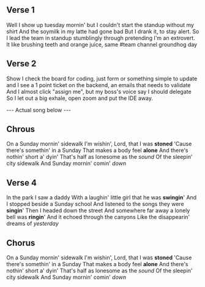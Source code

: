 ## Verse 1

Well I show up tuesday mornin' but I couldn't start the standup without my shirt
And the soymilk in my latte had gone bad But I drank it, to stay alert.
So I lead the team in standup stumblingly through pretending I'm an extrovert.
It like brushing teeth and orange juice, same #team channel groundhog day 

## Verse 2

Show I check the board for coding, just form or something simple to update
and I see a 1 point ticket on the backend, an emails that needs to validate
And I almost click "assign me", but my boss's voice say I should delegate
So I let out a big exhale, open zoom and put the IDE away.

--- Actual song below ---

## Chrous
On a Sunday mornin' sidewalk
I'm wishin', Lord, that I was **stoned**
'Cause there's somethin' in a Sunday
That makes a body feel **alone**
And there's nothin' short a' dyin'
That's half as lonesome as the _sound_
Of the sleepin' city sidewalk
And Sunday mornin' comin' _down_

## Verse 4
In the park I saw a daddy
With a laughin' little girl that he was **swingin**'
And I stopped beside a Sunday school
And listened to the songs they were **singin**'
Then I headed down the street
And somewhere far away a lonely bell was **ringin**'
And it echoed through the canyons
Like the disappearin' dreams of _yesterday_

## Chorus
On a Sunday mornin' sidewalk
I'm wishin', Lord, that I was **stoned**
'Cause there's somethin' in a Sunday
That makes a body feel **alone**
And there's nothin' short a' dyin'
That's half as lonesome as the _sound_
Of the sleepin' city sidewalk
And Sunday mornin' comin' _down_
